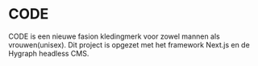 # CODE

CODE is een nieuwe fasion kledingmerk voor zowel mannen als vrouwen(unisex). Dit project is opgezet met het framework Next.js en de Hygraph headless CMS.

